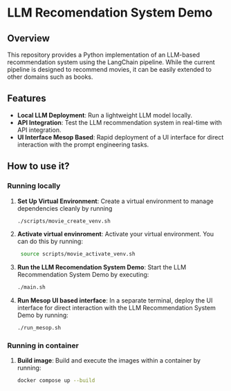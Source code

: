 # LLM Recomendation System Demo

## Overview

This repository provides a Python implementation of an LLM-based recommendation system using the LangChain pipeline. While the current pipeline is designed to recommend movies, it can be easily extended to other domains such as books.

## Features

- **Local LLM Deployment**: Run a lightweight LLM model locally.
- **API Integration**: Test the LLM recommendation system in real-time with API integration.
- **UI Interface Mesop Based**: Rapid deployment of a UI interface for direct interaction with the prompt engineering tasks.

## How to use it?

### Running locally

1. **Set Up Virtual Environment**: Create a virtual environment to manage dependencies cleanly by running

    ```bash
    ./scripts/movie_create_venv.sh
    ```

2. **Activate virtual envinroment**: Activate your virtual environment. You can do this by running:

    ```bash
     source scripts/movie_activate_venv.sh
    ```

3. **Run the LLM Recomendation System Demo**: Start the LLM Recommendation System Demo by executing:

    ```bash
    ./main.sh
    ```

4. **Run Mesop UI based interface**: In a separate terminal, deploy the UI interface for direct interaction with the LLM Recommendation System Demo by running:

    ```bash
    ./run_mesop.sh
    ```

### Running in container

1. **Build image**: Build and execute the images within a container by running:

    ```bash
    docker compose up --build
    ```
